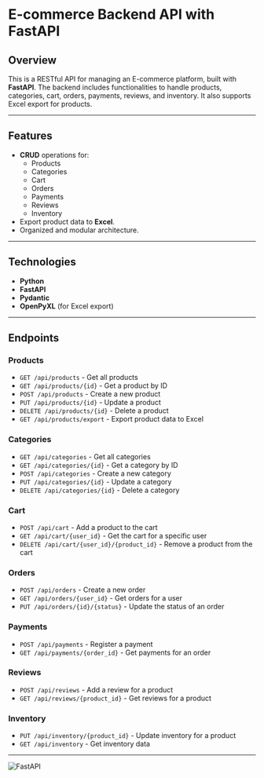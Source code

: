 # E-commerce Backend API with FastAPI

## Overview
This is a RESTful API for managing an E-commerce platform, built with **FastAPI**. The backend includes functionalities to handle products, categories, cart, orders, payments, reviews, and inventory. It also supports Excel export for products.

---

## Features
- **CRUD** operations for:
  - Products
  - Categories
  - Cart
  - Orders
  - Payments
  - Reviews
  - Inventory
- Export product data to **Excel**.
- Organized and modular architecture.

---

## Technologies
- **Python**
- **FastAPI**
- **Pydantic**
- **OpenPyXL** (for Excel export)

---

## Endpoints
### **Products**
- `GET /api/products` - Get all products
- `GET /api/products/{id}` - Get a product by ID
- `POST /api/products` - Create a new product
- `PUT /api/products/{id}` - Update a product
- `DELETE /api/products/{id}` - Delete a product
- `GET /api/products/export` - Export product data to Excel

### **Categories**
- `GET /api/categories` - Get all categories
- `GET /api/categories/{id}` - Get a category by ID
- `POST /api/categories` - Create a new category
- `PUT /api/categories/{id}` - Update a category
- `DELETE /api/categories/{id}` - Delete a category

### **Cart**
- `POST /api/cart` - Add a product to the cart
- `GET /api/cart/{user_id}` - Get the cart for a specific user
- `DELETE /api/cart/{user_id}/{product_id}` - Remove a product from the cart

### **Orders**
- `POST /api/orders` - Create a new order
- `GET /api/orders/{user_id}` - Get orders for a user
- `PUT /api/orders/{id}/{status}` - Update the status of an order

### **Payments**
- `POST /api/payments` - Register a payment
- `GET /api/payments/{order_id}` - Get payments for an order

### **Reviews**
- `POST /api/reviews` - Add a review for a product
- `GET /api/reviews/{product_id}` - Get reviews for a product

### **Inventory**
- `PUT /api/inventory/{product_id}` - Update inventory for a product
- `GET /api/inventory` - Get inventory data

---

![FastAPI](https://i.ibb.co/ryCxSdP/fastapi.png)
